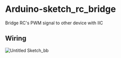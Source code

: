 # Arduino-sketch_rc_bridge
Bridge RC's PWM signal to other device with IIC

## Wiring
![Untitled Sketch_bb](https://github.com/xinjuezou-whi/Arduino-sketch_rc_bridge/assets/72239958/d342975e-bd24-4206-b524-d6ac8127e370)
